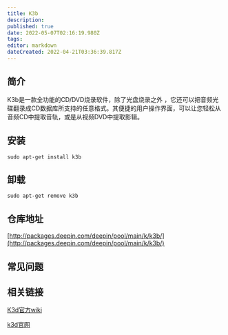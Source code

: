 ```yaml
---
title: K3b
description: 
published: true
date: 2022-05-07T02:16:19.980Z
tags: 
editor: markdown
dateCreated: 2022-04-21T03:36:39.817Z
---
```


## 简介

K3b是一款全功能的CD/DVD烧录软件，除了光盘烧录之外 ，它还可以把音频光碟翻录成CD数据库所支持的任意格式。其便捷的用户操作界面，可以让您轻松从音频CD中提取音轨，或是从视频DVD中提取影辑。 

## 安装

`sudo apt-get install k3b`

## 卸载

`sudo apt-get remove k3b`

## 仓库地址

[http://packages.deepin.com/deepin/pool/main/k/k3b/](http://packages.deepin.com/deepin/pool/main/k/k3b/)


## 常见问题


## 相关链接
[K3d官方wiki](https://userbase.kde.org/K3b/zh-cn)

[k3d官网](https://www.K3b.org)